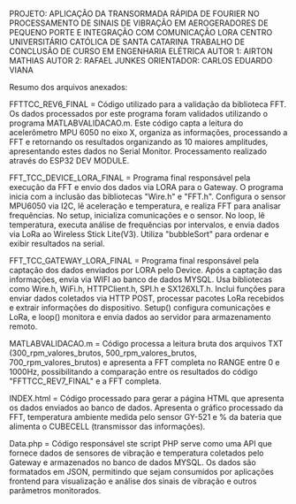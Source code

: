 PROJETO: APLICAÇÃO DA TRANSORMADA RÁPIDA DE FOURIER NO PROCESSAMENTO DE SINAIS DE VIBRAÇÃO EM AEROGERADORES DE PEQUENO PORTE E INTEGRAÇÃO COM COMUNICAÇÃO LORA
CENTRO UNIVERSITÁRIO CATÓLICA DE SANTA CATARINA
TRABALHO DE CONCLUSÃO DE CURSO EM ENGENHARIA ELÉTRICA
AUTOR 1: AIRTON MATHIAS
AUTOR 2: RAFAEL JUNKES
ORIENTADOR: CARLOS EDUARDO VIANA

Resumo dos arquivos anexados:

FFTTCC_REV6_FINAL = Código utilizado para a validação da biblioteca FFT. Os dados processados por este programa foram validados utilizando o programa MATLABVALIDACAO.m. Este código capta a leitura do acelerômetro MPU 6050 no eixo X, organiza as informações, processando a FFT e retornando os resultados organizando as 10 maiores amplitudes, apresentando estes dados no Serial Monitor. Processamento realizado através do ESP32 DEV MODULE.

FFT_TCC_DEVICE_LORA_FINAL = Programa final responsável pela execução da FFT e envio dos dados via LORA para o Gateway. O programa inicia com a inclusão das bibliotecas "Wire.h" e "FFT.h". Configura o sensor MPU6050 via I2C, lê aceleração e temperatura, e realiza FFT para analisar frequências. No setup, inicializa comunicações e o sensor. No loop, lê temperatura, executa análise de frequências por intervalos, e envia dados via LoRa ao Wireless Stick Lite(V3). Utiliza "bubbleSort" para ordenar e exibir resultados na serial.

FFT_TCC_GATEWAY_LORA_FINAL = Programa final responsável pela captação dos dados enviados por LORA pelo Device. Após a captação das informações, envia via WIFI ao banco de dados MYSQL. Usa bibliotecas como Wire.h, WiFi.h, HTTPClient.h, SPI.h e SX126XLT.h. Inclui funções para enviar dados coletados via HTTP POST, processar pacotes LoRa recebidos e extrair informações do dispositivo. Setup() configura comunicações e LoRa, e loop() monitora e envia dados ao servidor para armazenamento remoto.
 
MATLABVALIDACAO.m = Código processa a leitura bruta dos arquivos TXT (300_rpm_valores_brutos, 500_rpm_valores_brutos, 700_rpm_valores_brutos) e apresenta a FFT completa no RANGE entre 0 e 1000Hz,
possibilitando a comparação entre os resultados do código "FFTTCC_REV7_FINAL" e a FFT completa.

INDEX.html = Código processado para gerar a página HTML que apresenta os dados enviados ao banco de dados. Apresenta o gráfico processado da FFT, temperatura ambiente medida pelo sensor GY-521 e %
da bateria que alimenta o CUBECELL (transmissor das informações).

Data.php = Código responsável ste script PHP serve como uma API que fornece dados de sensores de vibração e temperatura coletados pelo Gateway e armazenados 
no banco de dados MYSQL. Os dados são formatados em JSON, permitindo que sejam consumidos por aplicações frontend para visualização e análise dos sinais de vibração e outros parâmetros 
monitorados.


